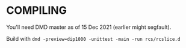 # COMPILING

You'll need DMD master as of 15 Dec 2021 (earlier might segfault).

Build with `dmd -preview=dip1000 -unittest -main -run rcs/rcslice.d`
